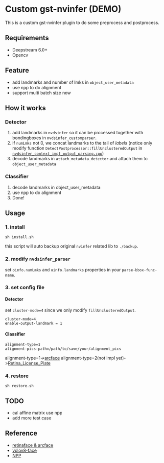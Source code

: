 <!--
 * @Author: zhouyuchong
 * @Date: 2024-02-26 14:51:58
 * @Description: 
 * @LastEditors: zhouyuchong
 * @LastEditTime: 2024-09-19 11:29:27
-->
# Custom gst-nvinfer (DEMO)
This is a custom gst-nvinfer plugin to do some preprocess and postprocess.

## Requirements
+ Deepstream 6.0+
+ Opencv

## Feature
+ add landmarks and number of lmks in `object_user_metadata`
+ use npp to do alignment
+ support multi batch size now

## How it works
### Detector
1. add landmarks in `nvdsinfer` so it can be processed together with bondingboxes in `nvdsinfer_customparser`. 
2. if `numLmks` not 0, we concat landmarks to the tail of *labels* (notice only modify function `DetectPostprocessor::fillUnclusteredOutput` in [`nvdsinfer_context_impl_output_parsing.cpp`](https://github.com/zhouyuchong/gst-nvinfer-custom/blob/40102b2ec323cf613ce202f213b31caff8189a52/nvdsinfer/nvdsinfer_context_impl_output_parsing.cpp#L490))
3. decode landmarks in `attach_metadata_detector` and attach them to `object_user_metadata`

### Classifier
1. decode landmarks in object_user_metadata
2. use npp to do alignment
3. Done!

## Usage
### 1. install
```
sh install.sh
```
this script will auto backup original `nvinfer` related lib to `./backup`.

### 2. modify `nvdsinfer_parser`
   set `oinfo.numLmks` and `oinfo.landmarks` properties in your `parse-bbox-func-name`.


### 3. set config file

#### Detector
set `cluster-mode=4` since we only modify `fillUnclusteredOutput`.
```
cluster-mode=4
enable-output-landmark = 1
```

#### Classifier
```
alignment-type=1
alignment-pics-path=/path/to/save/your/alignment_pics
```

alignment-type=1->[arcface](https://github.com/deepinsight/insightface)
alignment-type=2(not impl yet)->[Retina_License_Plate](https://github.com/gm19900510/Pytorch_Retina_License_Plate)

### 4. restore
```
sh restore.sh
```

## TODO
+ cal affine matrix use npp
+ add more test case

## Reference
+ [retinaface & arcface](https://github.com/deepinsight/insightface)
+ [yolov8-face](https://github.com/derronqi/yolov8-face)
+ [NPP](https://docs.nvidia.com/cuda/archive/10.1/npp/index.html)